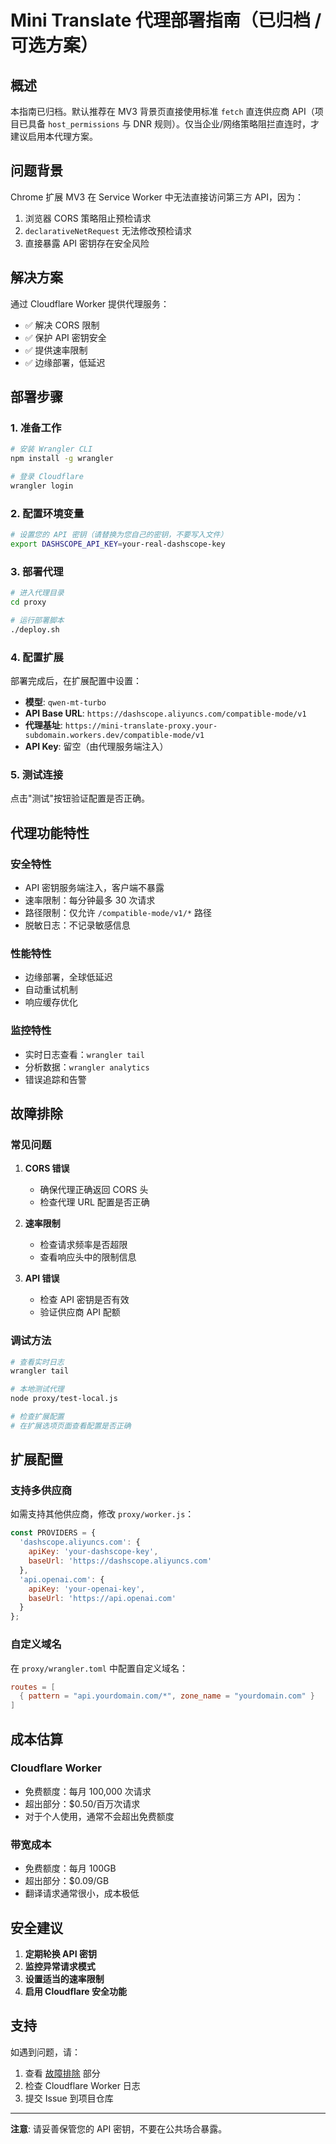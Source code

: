# Mini Translate 代理部署指南（已归档 / 可选方案）

## 概述

本指南已归档。默认推荐在 MV3 背景页直接使用标准 `fetch` 直连供应商 API（项目已具备 `host_permissions` 与 DNR 规则）。仅当企业/网络策略阻拦直连时，才建议启用本代理方案。

## 问题背景

Chrome 扩展 MV3 在 Service Worker 中无法直接访问第三方 API，因为：
1. 浏览器 CORS 策略阻止预检请求
2. `declarativeNetRequest` 无法修改预检请求
3. 直接暴露 API 密钥存在安全风险

## 解决方案

通过 Cloudflare Worker 提供代理服务：
- ✅ 解决 CORS 限制
- ✅ 保护 API 密钥安全
- ✅ 提供速率限制
- ✅ 边缘部署，低延迟

## 部署步骤

### 1. 准备工作

```bash
# 安装 Wrangler CLI
npm install -g wrangler

# 登录 Cloudflare
wrangler login
```

### 2. 配置环境变量

```bash
# 设置您的 API 密钥（请替换为您自己的密钥，不要写入文件）
export DASHSCOPE_API_KEY=your-real-dashscope-key
```

### 3. 部署代理

```bash
# 进入代理目录
cd proxy

# 运行部署脚本
./deploy.sh
```

### 4. 配置扩展

部署完成后，在扩展配置中设置：

- **模型**: `qwen-mt-turbo`
- **API Base URL**: `https://dashscope.aliyuncs.com/compatible-mode/v1`
- **代理基址**: `https://mini-translate-proxy.your-subdomain.workers.dev/compatible-mode/v1`
- **API Key**: 留空（由代理服务端注入）

### 5. 测试连接

点击"测试"按钮验证配置是否正确。

## 代理功能特性

### 安全特性
- API 密钥服务端注入，客户端不暴露
- 速率限制：每分钟最多 30 次请求
- 路径限制：仅允许 `/compatible-mode/v1/*` 路径
- 脱敏日志：不记录敏感信息

### 性能特性
- 边缘部署，全球低延迟
- 自动重试机制
- 响应缓存优化

### 监控特性
- 实时日志查看：`wrangler tail`
- 分析数据：`wrangler analytics`
- 错误追踪和告警

## 故障排除

### 常见问题

1. **CORS 错误**
   - 确保代理正确返回 CORS 头
   - 检查代理 URL 配置是否正确

2. **速率限制**
   - 检查请求频率是否超限
   - 查看响应头中的限制信息

3. **API 错误**
   - 检查 API 密钥是否有效
   - 验证供应商 API 配额

### 调试方法

```bash
# 查看实时日志
wrangler tail

# 本地测试代理
node proxy/test-local.js

# 检查扩展配置
# 在扩展选项页面查看配置是否正确
```

## 扩展配置

### 支持多供应商

如需支持其他供应商，修改 `proxy/worker.js`：

```javascript
const PROVIDERS = {
  'dashscope.aliyuncs.com': {
    apiKey: 'your-dashscope-key',
    baseUrl: 'https://dashscope.aliyuncs.com'
  },
  'api.openai.com': {
    apiKey: 'your-openai-key', 
    baseUrl: 'https://api.openai.com'
  }
};
```

### 自定义域名

在 `proxy/wrangler.toml` 中配置自定义域名：

```toml
routes = [
  { pattern = "api.yourdomain.com/*", zone_name = "yourdomain.com" }
]
```

## 成本估算

### Cloudflare Worker
- 免费额度：每月 100,000 次请求
- 超出部分：$0.50/百万次请求
- 对于个人使用，通常不会超出免费额度

### 带宽成本
- 免费额度：每月 100GB
- 超出部分：$0.09/GB
- 翻译请求通常很小，成本极低

## 安全建议

1. **定期轮换 API 密钥**
2. **监控异常请求模式**
3. **设置适当的速率限制**
4. **启用 Cloudflare 安全功能**

## 支持

如遇到问题，请：
1. 查看 [故障排除](#故障排除) 部分
2. 检查 Cloudflare Worker 日志
3. 提交 Issue 到项目仓库

---

**注意**: 请妥善保管您的 API 密钥，不要在公共场合暴露。


